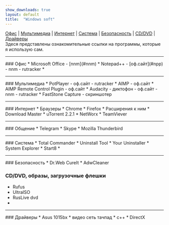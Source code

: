 ```yaml
---
show_downloads: true
layout: default
title:  "Windows soft"
---
```

[Офис](#офис) | [Мультимедиа](#мультимедиа) | [Интернет](#интернет) | [Система](#система) | [Безопасность](#безопасность) | [CD/DVD](#cddvd-образы-загрузочные-флешки) | [Драйверы](#драйверы)  
Здеся представлены  ознакомительные ссылки на  программы, которые  я использую сам.  
<hr>
### Офис
* Microsoft Office - [nnm](#nnm)
* Notepad++ - [оф.сайт](#npp) - nnm - rutracker
* 
<hr>
### Мультимедиа
* PotPlayer - оф.сайт - rutracker
* AIMP - оф.сайт
* AIMP Remote Control Plugin - оф.сайт
* Audacity - диктофон - оф.сайт - nnm - rutracker
* FastStone Capture - скриншотер
<hr>
### Интернет
* Браузеры
  * Chrome
  * Firefox
  * Расширения к ним
* Download Master
* uTorrent 2.2.1
* NetWorx
* TeamViever
<hr>
### Общение
* Telegram
* Skype
* Mozilla Thunderbird
<hr>
### Система
* Total Commander
* Uninstall Tool
* Your Uninstaller
* System Explorer
* Start8
* 
<hr>
### Безопасность
* Dr.Web CureIt
* AdwCleaner

### CD/DVD, образы, загрузочные флешки
* Rufus
* UltraISO
* RusLive dvd
* 
<hr>
### Драйверы
* Asus 1015bx
  * видео
  сеть
  тачпад
* с++
* DirectX
